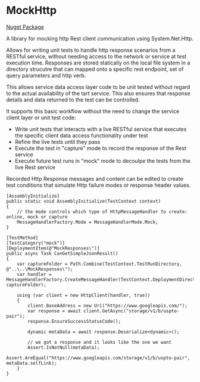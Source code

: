 # MockHttp

[Nuget Package](https://www.nuget.org/packages/Dkackman.MockHttp/)

A library for mocking http Rest client communication using System.Net.Http.

Allows for writing unit tests to handle http response scenarios from a RESTful service, without needing access to the network or service at test execution time. 
Responses are stored statically on the local file system in a directory strucutre that can mapped onto a specific rest endpoint, set of query parameters and http verb.

This allows service data access layer code to be unit tested without regard to the actual availability of the tart service. This also ensures that response details and data returned to the test can be controlled.

It supports this basic workflow without the need to change the service client layer or unit test code:
- Write unit tests that interacts with a live RESTful service that executes the specific client data access functionality under test
- Refine the live tests until they pass
- Execute the test in "capture" mode to record the response of the Rest service
- Execute future test runs in "mock" mode to decoulpe the tests from the live Rest service

Recorded Http Response messages and content can be edited to create test conditions that simulate Http failure modes or response header values.

    [AssemblyInitialize]
    public static void AssemblyInitialize(TestContext context)
    {
        // the mode controls which type of HttpMessageHandler to create: online, mock or capture
        MessageHandlerFactory.Mode = MessageHandlerMode.Mock;
    }

    [TestMethod]
    [TestCategory("mock")]
    [DeploymentItem(@"MockResponses\")]
    public async Task CanGetSimpleJsonResult()
    {
        var captureFolder = Path.Combine(TestContext.TestRunDirectory, @"..\..\MockResponses\");
        var handler = MessageHandlerFactory.CreateMessageHandler(TestContext.DeploymentDirectory, captureFolder);

        using (var client = new HttpClient(handler, true))
        {
            client.BaseAddress = new Uri("https://www.googleapis.com/");
            var response = await client.GetAsync("storage/v1/b/uspto-pair");
            response.EnsureSuccessStatusCode();

            dynamic metaData = await response.Deserialize<dynamic>();

            // we got a response and it looks like the one we want
            Assert.IsNotNull(metaData);
            Assert.AreEqual("https://www.googleapis.com/storage/v1/b/uspto-pair", metaData.selfLink);
        }
    }
